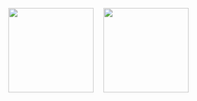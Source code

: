 <p align="center">
<a href="https://github.com/enty8080">
<img height="170" src="https://github-readme-stats.vercel.app/api?username=enty8080&show_icons=true&include_all_commits=true&theme=react&cache_seconds=3200&hide_border=true" /></a>
&nbsp;&nbsp;&nbsp;
</a>
<a href="https://github.com/enty8080">
<img height="170" src="https://github-profile-trophy.vercel.app/?username=enty8080&theme=nord" /></a>
</a>
</p>
